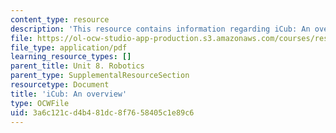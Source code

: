 ```yaml
---
content_type: resource
description: 'This resource contains information regarding iCub: An overview.'
file: https://ol-ocw-studio-app-production.s3.amazonaws.com/courses/res-9-003-brains-minds-and-machines-summer-course-summer-2015/3a6c121cd4b481dc8f7658405c1e89c6_MITRES_9_003SUM15_Lec8-6-3.pdf
file_type: application/pdf
learning_resource_types: []
parent_title: Unit 8. Robotics
parent_type: SupplementalResourceSection
resourcetype: Document
title: 'iCub: An overview'
type: OCWFile
uid: 3a6c121c-d4b4-81dc-8f76-58405c1e89c6
---
```

